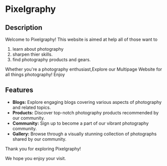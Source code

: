 # Pixelgraphy

## Description


Welcome to Pixelgraphy! This website is aimed at help all of those want to <br>
<ol>
    <li> learn about photography</li>
    <li> sharpen thier skills.</li>
    <li> find photography products and gears.</li>
</ol>
Whether you're a photography enthusiast,Explore our Multipage Website for all things photography! Enjoy 


## Features

- **Blogs:** Explore engaging blogs covering various aspects of photography and related topics.
- **Products:** Discover top-notch photography products recommended by our community.
- **Community:** Sign up to become a part of our vibrant photography community.
- **Gallery:** Browse through a visually stunning collection of photographs shared by our community.



Thank you for exploring Pixelgraphy!

 We hope you enjoy your visit.

